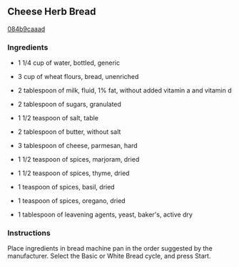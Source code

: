## Cheese Herb Bread

[084b9caaad](http://www.food.com/recipe/cheese-herb-bread-13017)

### Ingredients

 - 1 1/4 cup of water, bottled, generic

 - 3 cup of wheat flours, bread, unenriched

 - 2 tablespoon of milk, fluid, 1% fat, without added vitamin a and vitamin d

 - 2 tablespoon of sugars, granulated

 - 1 1/2 teaspoon of salt, table

 - 2 tablespoon of butter, without salt

 - 3 tablespoon of cheese, parmesan, hard

 - 1 1/2 teaspoon of spices, marjoram, dried

 - 1 1/2 teaspoon of spices, thyme, dried

 - 1 teaspoon of spices, basil, dried

 - 1 teaspoon of spices, oregano, dried

 - 1 tablespoon of leavening agents, yeast, baker's, active dry

### Instructions

Place ingredients in bread machine pan in the order suggested by the manufacturer. Select the Basic or White Bread cycle, and press Start.